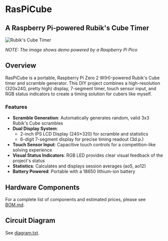 # RasPiCube

## A Raspberry Pi-powered Rubik's Cube Timer

![Rubik's Cube Timer](https://github.com/user-attachments/assets/c9dac93d-f04c-47e7-b45a-9a12dfbac601)

_NOTE: The image shows demo powered by a Raspberry Pi Pico_

## Overview

RasPiCube is a portable, Raspberry Pi Zero 2 W(H)-powered Rubik's Cube timer and scramble generator. This DIY project combines a high-resolution (320x240, pretty high) display, 7-segment timer, touch sensor input, and RGB status indicators to create a timing solution for cubers like myself.

### Features

- **Scramble Generation**: Automatically generates random, valid 3x3 Rubik's Cube scrambles
- **Dual Display System**: 
  - 2-inch IPS LCD Display (240×320) for scramble and statistics
  - 6-digit 7-segment display for precise timing readout (3d.p.)
- **Touch Sensor Input**: Capacitive touch controls for a competition-like solving experience 
- **Visual Status Indicators**: RGB LED provides clear visual feedback of the project's status
- **Statistics**: Calculates and displays session averages (ao5, ao12)
- **Battery Powered**: Portable with a 18650 lithium-ion battery

## Hardware Components

For a complete list of components and estimated prices, please see [BOM.md](https://github.com/QinCai-rui/RasPiCube/blob/main/BOM/BOM.md).

## Circuit Diagram

See [diagram.txt](DIAGRAM/diagram.txt).

